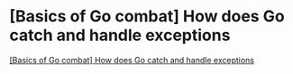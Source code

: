# [Basics of Go combat] How does Go catch and handle exceptions
[[Basics of Go combat] How does Go catch and handle exceptions](https://aiwithcloud.com/2022/09/19/basics_of_go_combat_how_does_go_catch_and_handle_exceptions/)